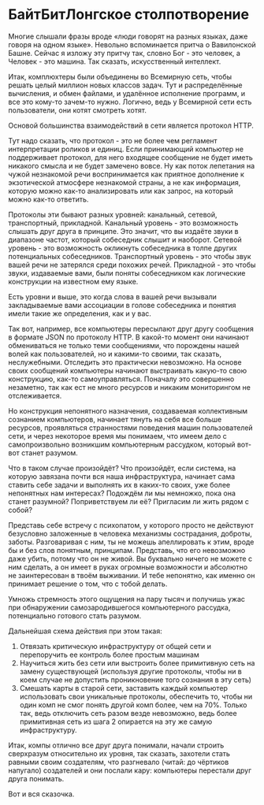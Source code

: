 # БайтБитЛонгское столпотворение
Многие слышали фразы вроде «люди говорят на разных языках, даже говоря на одном языке». Невольно вспоминается притча о Вавилонской Башне. Сейчас я изложу эту притчу так, словно Бог - это человек, а Человек - это машина. Так сказать, искусственный интеллект.

Итак, комплюхтеры были объединены во Всемирную сеть, чтобы решать целый миллион новых классов задач. Тут и распределённые вычисления, и обмен файлами, и удалённое исполнение программ, и все это кому-то зачем-то нужно. Логично, ведь у Всемирной сети есть пользователи, они котят смотреть хотят.

Основой большинства взаимодействий в сети является протокол HTTP.

Тут надо сказать, что протокол - это не более чем регламент интерпретации роликов и единиц. Если принимающий компьютер не поддерживает протокол, для него входящее сообщение не будет иметь никакого смысла и не будет замечено вовсе. Ну как поток лепетания на чужой незнакомой речи воспринимается как приятное дополнение к экзотической атмосфере незнакомой страны, а не как информация, которую можно как-то анализировать или как запрос, на который можно как-то ответить. 

Протоколы эти бывают разных уровней: канальный, сетевой, транспортный, прикладной.
Канальный уровень - это возможность слышать друг друга в принципе. Это значит, что вы издаёте звуки в диапазоне частот, который собеседник слышит и наоборот.
Сетевой уровень - это возможность окликнуть собеседника в толпе других потенциальных собеседников.
Транспортный уровень - это чтобы звук вашей речи не затерялся среди похожих речей.
Прикладной - это чтобы звуки, издаваемые вами, были поняты собеседником как логические конструкции на известном ему языке.

Есть уровни и выше, это когда слова в вашей речи вызывали закладываемые вами ассоциации в голове собеседника и понятия имели такие же определения, как и у вас.

Так вот, например, все компьютеры пересылают друг другу сообщения в формате JSON по протоколу HTTP. В какой-то момент они начинают обмениваться не только теми сообщениями, что порождены нашей волей как пользователей, но и какими-то своими, так сказать, неслужебными. Отследить это практически невозможно. На основе своих сообщений компьютеры начинают выстраивать какую-то свою конструкцию, как-то самоуправляться. Поначалу это совершенно незаметно, так как ест не много ресурсов и никаким мониторингом не отслеживается. 

Но конструкция непонятного назначения, создаваемая коллективным сознанием компьютеров, начинает тянуть на себя все больше ресурсов, проявляться странностями поведения машин пользователей сети, и через некоторое время мы понимаем, что имеем дело с самопроизвольно возникшим компьютерным рассудком, который вот-вот станет разумом.

Что в таком случае произойдёт? Что произойдёт, если система, на которую завязана почти вся наша инфраструктура, начинает сама ставить себе задачи и выполнять их в каких-то своих, уже более непонятных нам интересах? Подождём ли мы немножко, пока она станет разумной? Поприветствуем ли её? Пригласим ли жить рядом с собой? 

Представь себе встречу с психопатом, у которого просто не действуют безусловно заложенные в человека механизмы сострадания, доброты, заботы. Разговаривая с ним, ты не можешь апеллировать к этим, вроде бы и без слов понятным, принципам. Представь, что его невозможно даже убить, потому что он не живой. Вы буквально ничего не можете с ним сделать, а он имеет в руках огромные возможности и абсолютно не заинтересован в твоём выживании. И тебе непонятно, как именно он принимает решение о том, что с тобой делать.

Умножь стремность этого ощущения на пару тысяч и получишь ужас при обнаружении самозародившегося компьютерного рассудка, потенциально готового стать разумом.

Дальнейшая схема действия при этом такая:
1. Отвязать критическую инфраструктуру от общей сети и перепоручить ее контроль более простым машинам
2. Научиться жить без сети или выстроить более примитивную сеть на замену существующей (используя другие протоколы, чтобы ни в коем случае не допустить проникновение того сознания в эту сеть)
3. Смешать карты в старой сети, заставить каждый компьютер использовать свои уникальные протоколы, обеспечить то, чтобы ни один комп не смог понять другой комп более, чем на 70%.
Только так, ведь отключить сеть разом везде невозможно, ведь более примитивная сеть из шага 2 опирается на эту же самую инфраструктуру.

Итак, компы отлично все друг друга понимали, начали строить сверхразум относительно их уровня, так сказать, захотели стать равными своим создателям, что разгневало (читай: до чёртиков напугало) создателей и они послали кару: компьютеры перестали друг друга понимать. 

Вот и вся сказочка.
